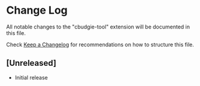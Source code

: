 # Change Log

All notable changes to the "cbudgie-tool" extension will be documented in this file.

Check [Keep a Changelog](http://keepachangelog.com/) for recommendations on how to structure this file.

## [Unreleased]

- Initial release